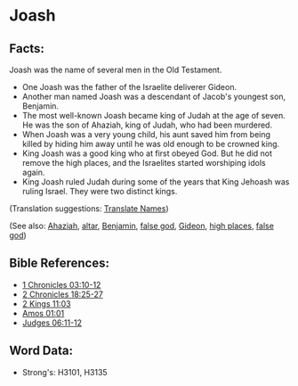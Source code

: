 # Joash #

## Facts: ##

Joash was the name of several men in the Old Testament.

* One Joash was the father of the Israelite deliverer Gideon.
* Another man named Joash was a descendant of Jacob's youngest son, Benjamin.
* The most well-known Joash became king of Judah at the age of seven. He was the son of Ahaziah, king of Judah, who had been murdered. 
* When Joash was a very young child, his aunt saved him from being killed by hiding him away until he was old enough to be crowned king.
* King Joash was a good king who at first obeyed God. But he did not remove the high places, and the Israelites started worshiping idols again.   
* King Joash ruled Judah during some of the years that King Jehoash was ruling Israel. They were two distinct kings.

(Translation suggestions: [Translate Names](rc://en/ta/man/translate/translate-names))

(See also: [Ahaziah](../names/ahaziah.md), [altar](../kt/altar.md), [Benjamin](../names/benjamin.md), [false god](../kt/falsegod.md), [Gideon](../names/gideon.md), [high places](../other/highplaces.md), [false god](../kt/falsegod.md))

## Bible References: ##

* [1 Chronicles 03:10-12](rc://en/tn/help/1ch/03/10)
* [2 Chronicles 18:25-27](rc://en/tn/help/2ch/18/25)
* [2 Kings 11:03](rc://en/tn/help/2ki/11/03)
* [Amos 01:01](rc://en/tn/help/amo/01/01)
* [Judges 06:11-12](rc://en/tn/help/jdg/06/11)

## Word Data: ##

* Strong's: H3101, H3135

